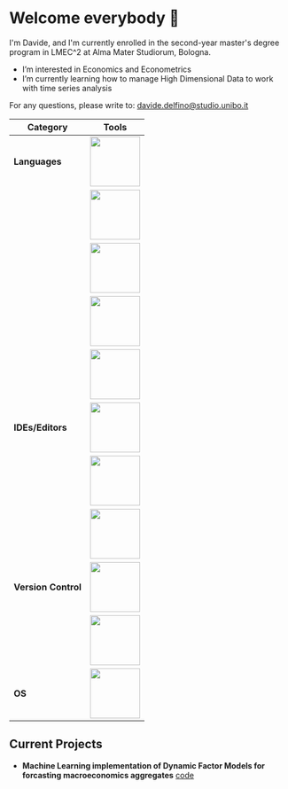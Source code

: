 # Welcome everybody 👋

I'm Davide, and I'm currently enrolled in the second-year master's degree program in LMEC^2 at Alma Mater Studiorum, Bologna.
- I’m interested in Economics and Econometrics
- I’m currently learning how to manage High Dimensional Data to work with time series analysis

For any questions, please write to: [davide.delfino@studio.unibo.it](mailto:davide.delfino@studio.unibo.it)

| **Category**         | **Tools**                                                                                                           |
|----------------------|---------------------------------------------------------------------------------------------------------------------|
| **Languages**        | <img src="https://img.shields.io/badge/Python-3776AB?style=for-the-badge&logo=python&logoColor=white" width="90">   
|                      | <img src="https://img.shields.io/badge/LaTeX-008080?style=for-the-badge&logo=latex&logoColor=white" width="90">     |
|                      | <img src="https://img.shields.io/badge/R-276DC3?style=for-the-badge&logo=r&logoColor=white" width="90">             |
|                      | <img src="https://img.shields.io/badge/Matlab-0076A8?style=for-the-badge&logo=matlab&logoColor=white" width="90">   |
|                      | <img src="https://img.shields.io/badge/Julia-9558B2?style=for-the-badge&logo=julia&logoColor=white" width="90">     |
| **IDEs/Editors**     | <img src="https://img.shields.io/badge/Overleaf-008080?style=for-the-badge&logo=overleaf&logoColor=white" width="90">       
|                      | <img src="https://img.shields.io/badge/Visual%20Studio%20Code-007ACC?style=for-the-badge&logo=visual-studio-code&logoColor=white" width="90"> |
|                      | <img src="https://img.shields.io/badge/Jupyter-F37626?style=for-the-badge&logo=jupyter&logoColor=white" width="90">         |
| **Version Control**  | <img src="https://img.shields.io/badge/Git-F05032?style=for-the-badge&logo=git&logoColor=white" width="90">                     
|                      | <img src="https://img.shields.io/badge/GitHub-181717?style=for-the-badge&logo=github&logoColor=white" width="90">            |
| **OS**               | <img src="https://img.shields.io/badge/Windows-0078D6?style=for-the-badge&logo=windows&logoColor=white" width="90">         |


## Current Projects

- **Machine Learning implementation of Dynamic Factor Models for forcasting macroeconomics aggregates** [code](#)
